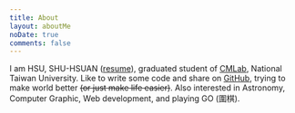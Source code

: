 ```yaml
---
title: About
layout: aboutMe
noDate: true
comments: false
---
```


I am HSU, SHU-HSUAN ([resume](/assets/ssarcandy_resume.pdf)), graduated student of [CMLab](https://www.cmlab.csie.ntu.edu.tw), National Taiwan University.
Like to write some code and share on [GitHub](https://github.com/SSARCandy), trying to make world better ~~(or just make life easier)~~.
Also interested in Astronomy, Computer Graphic, Web development, and playing GO (圍棋).

